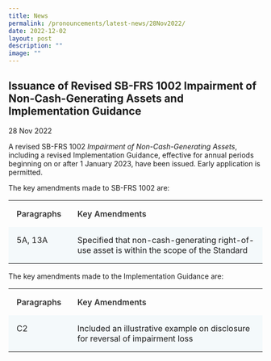 ```yaml
---
title: News
permalink: /pronouncements/latest-news/28Nov2022/
date: 2022-12-02
layout: post
description: ""
image: ""
---
```

Issuance of Revised SB-FRS 1002 Impairment of Non-Cash-Generating Assets and Implementation Guidance
----------------------------------------------------------------------------------------------------

28 Nov 2022

A revised SB-FRS 1002 _Impairment of Non-Cash-Generating Assets_, including a revised Implementation Guidance, effective for annual periods beginning on or after 1 January 2023, have been issued. Early application is permitted.

The key amendments made to SB-FRS 1002 are:

<table style="box-sizing: inherit; border-collapse: collapse; border-spacing: 0px;"><tbody style="box-sizing: inherit;"><tr style="box-sizing: inherit;"><td style="box-sizing: inherit; padding: 1em; text-align: left; vertical-align: top;"><strong style="box-sizing: inherit; color: rgb(50, 50, 50); font-weight: 600;">Paragraphs</strong></td><td style="box-sizing: inherit; padding: 1em; text-align: left; vertical-align: top;"><strong style="box-sizing: inherit; color: rgb(50, 50, 50); font-weight: 600;">Key Amendments</strong></td></tr><tr style="box-sizing: inherit; background: rgb(244, 249, 251);"><td style="box-sizing: inherit; padding: 1em; text-align: left; vertical-align: top;">5A, 13A</td><td style="box-sizing: inherit; padding: 1em; text-align: left; vertical-align: top;">Specified that non-cash-generating right-of-use asset is within the scope of the Standard</td></tr></tbody></table>

  

The key amendments made to the Implementation Guidance are:

<table style="box-sizing: inherit; border-collapse: collapse; border-spacing: 0px;"><tbody style="box-sizing: inherit;"><tr style="box-sizing: inherit;"><td style="box-sizing: inherit; padding: 1em; text-align: left; vertical-align: top;"><strong style="box-sizing: inherit; color: rgb(50, 50, 50); font-weight: 600;">Paragraphs</strong></td><td style="box-sizing: inherit; padding: 1em; text-align: left; vertical-align: top;"><strong style="box-sizing: inherit; color: rgb(50, 50, 50); font-weight: 600;">Key Amendments</strong></td></tr><tr style="box-sizing: inherit; background: rgb(244, 249, 251);"><td style="box-sizing: inherit; padding: 1em; text-align: left; vertical-align: top;">C2</td><td style="box-sizing: inherit; padding: 1em; text-align: left; vertical-align: top;">Included an illustrative example on disclosure for reversal of impairment loss<br style="box-sizing: inherit;"></td></tr></tbody></table>